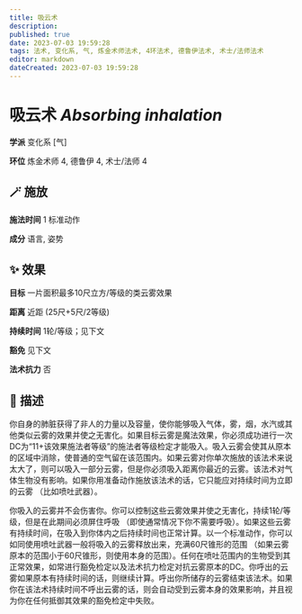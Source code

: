 ```yaml
---
title: 吸云术
description: 
published: true
date: 2023-07-03 19:59:28
tags: 法术, 变化系, 气, 炼金术师法术, 4环法术, 德鲁伊法术, 术士/法师法术
editor: markdown
dateCreated: 2023-07-03 19:59:28
---
```


# **吸云术** *Absorbing inhalation*

**学派** 变化系 \[气\] 

**环位** 炼金术师 4, 德鲁伊 4, 术士/法师 4

## 🪄 施放

**施法时间** 1 标准动作

**成分** 语言, 姿势

## ✨ 效果 

**目标** 一片面积最多10尺立方/等级的类云雾效果 

**距离** 近距 (25尺+5尺/2等级)  

**持续时间** 1轮/等级；见下文 

**豁免** 见下文

**法术抗力** 否

## 📖 描述

你自身的肺脏获得了非人的力量以及容量，使你能够吸入气体，雾，烟，水汽或其他类似云雾的效果并使之无害化。如果目标云雾是魔法效果，你必须成功进行一次DC为“11+该效果施法者等级”的施法者等级检定才能吸入。吸入云雾会使其从原本的区域中消除，使普通的空气留在该范围内。如果云雾对你单次施放的该法术来说太大了，则可以吸入一部分云雾，但是你必须吸入距离你最近的云雾。该法术对气体生物没有影响。如果你用准备动作施放该法术的话，它只能应对持续时间为立即的云雾 （比如喷吐武器）。

你吸入的云雾并不会伤害你。你可以控制这些云雾效果并使之无害化，持续1轮/等级，但是在此期间必须屏住呼吸 （即使通常情况下你不需要呼吸）。如果这些云雾有持续时间，在吸入到你体内之后持续时间也正常计算。以一个标准动作，你可以如同使用喷吐武器一般将吸入的云雾释放出来，充满60尺锥形的范围 （如果云雾原本的范围小于60尺锥形，则使用本身的范围）。任何在喷吐范围内的生物受到其正常效果，如常进行豁免检定以及法术抗力检定对抗云雾原本的DC。你呼出的云雾如果原本有持续时间的话，则继续计算。呼出你所储存的云雾结束该法术。如果你在该法术持续时间不呼出云雾的话，则会自动受到云雾本身的效果影响，并且视为你在任何抵御其效果的豁免检定中失败。
    